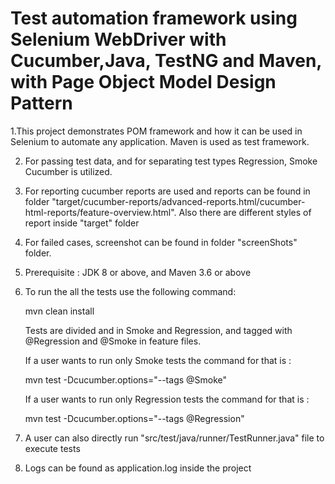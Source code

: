 

Test automation framework using Selenium WebDriver with Cucumber,Java, TestNG and Maven, with Page Object Model Design Pattern
====================================================================================================================================



1.This project demonstrates POM framework and how it can be used 
  in Selenium to automate any application. Maven is used as test framework.

2. For passing test data, and for separating test types Regression, Smoke Cucumber is utilized.

3. For reporting cucumber reports are used and reports can be found in folder "target/cucumber-reports/advanced-reports.html/cucumber-html-reports/feature-overview.html".
   Also there are different styles of report inside "target" folder

4. For failed cases, screenshot can be found in folder "screenShots" folder.

5. Prerequisite : JDK 8 or above, and Maven 3.6 or above

6. To run the all the tests use the following command:

     mvn clean install

   Tests are divided and in Smoke and Regression, and tagged with @Regression and @Smoke in feature files.

   If a user wants to run only Smoke tests the command for that is :

     mvn test -Dcucumber.options="--tags @Smoke" 

   If a user wants to run only Regression tests the command for that is :

     mvn test -Dcucumber.options="--tags @Regression" 

7. A user can also directly run "src/test/java/runner/TestRunner.java" file to execute tests

8. Logs can be found as application.log inside the project






